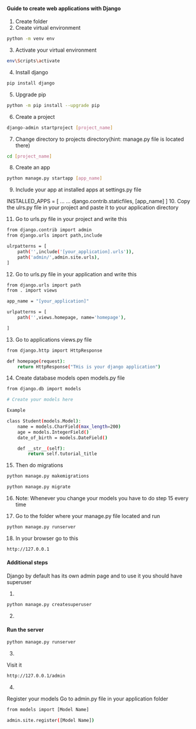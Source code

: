#### Guide to create web applications with Django

1. Create folder
2. Create virtual environment
```bash
python -m venv env
```
3. Activate your virtual environment
```bash
env\Scripts\activate
```
4. Install django
```bash
pip install django
```
5. Upgrade pip
```bash
python -m pip install --upgrade pip
```
6. Create a project
```bash
django-admin startproject [project_name]
```
7. Change directory to projects directory(hint: manage.py file is located there)
```bash
cd [project_name]
```
8. Create an app
```bash
python manage.py startapp [app_name]
```
9. Include your app at installed apps at settings.py file

INSTALLED_APPS = [
    ...
    ...
    django.contrib.staticfiles,
    [app_name]
]
10. Copy the ulrs.py file in your project and paste it to your application directory

11. Go to urls.py file in your project and write this
```bash
from django.contrib import admin
from django.urls import path,include

ulrpatterns = [
    path('',include('[your_application].urls')),
    path('admin/',admin.site.urls),
]
```
12. Go to urls.py file in your application and write this
```bash
from django.urls import path
from . import views

app_name = "[your_application]"

urlpatterns = [
    path('',views.homepage, name='homepage'),

]
```
13. Go to applications views.py file
```bash
from django.http import HttpResponse

def homepage(request):
    return HttpResponse("THis is your django application")
```

14. Create database models
open models.py file

```bash
from django.db import models 

# Create your models here

Example

class Student(models.Model):
    name = models.CharField(max_length=200)
    age = models.IntegerField()
    date_of_birth = models.DateField()

    def __str__(self):
        return self.tutorial_title

```

15. Then do migrations
```bash
python manage.py makemigrations
```
```bash
python manage.py migrate
```

16. Note: Whenever you change your models you have to do step 15 every time

17. Go to the folder where your manage.py file located and run

```bash
python manage.py runserver
```

18. In your browser go to this 
```bash
http://127.0.0.1
```

#### Additional steps
Django by default has its own admin page
and to use it you should have superuser

1. 
```bash
python manage.py createsuperuser

```
2. 
#### Run the server
```bash
python manage.py runserver
```
3. 
Visit it
```bash
http://127.0.0.1/admin
```
4.
Register your models
Go to admin.py file in your application folder

```bash
from models import [Model Name]

admin.site.register([Model Name])


```

